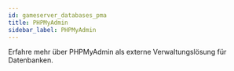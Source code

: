 ```yaml
---
id: gameserver_databases_pma
title: PHPMyAdmin
sidebar_label: PHPMyAdmin
---
```


Erfahre mehr über PHPMyAdmin als externe Verwaltungslösung für Datenbanken.